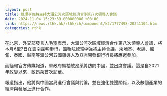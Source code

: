 ```yaml
---
layout: post
title: 總理李強將主持大湄公河次區域經濟合作第八次領導人會議
date: 2024-11-04 15:23:39.000000000 +08:00
link: https://news.rthk.hk/rthk/ch/component/k2/1777498-20241104.htm
categories: rthk
---
```


在北京，外交部發言人毛寧表示，大湄公河次區域經濟合作第八次領導人會議，將本月6至7日在雲南昆明舉行，國務院總理李強將主持會議，柬埔寨、老撾、緬甸、泰國、越南等湄公河五國領導人及亞洲開發銀行行長將應邀參加。

而緬甸官方傳媒報道，軍政府領袖敏昂萊將訪問中國，並出席會議。這是自2021年政變以來，敏昂萊首次訪華。

報道指出，他將與中國當局進行會議與討論，並在強化雙邊關係，以及數個產業的經濟與發展上進行合作。
